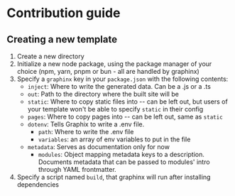 # Contribution guide

## Creating a new template

1. Create a new directory
2. Initialize a new node package, using the package manager of your choice (npm, yarn, pnpm or bun - all are handled by graphinx)
3. Specify a `graphinx` key in your `package.json` with the following contents:
    - `inject`: Where to write the generated data. Can be a .js or a .ts
    - `out`: Path to the directory where the built site will be
    - `static`: Where to copy static files into -- can be left out, but users of your template won't be able to specify `static` in their config
    - `pages`: Where to copy pages into -- can be left out, same as `static`
    - `dotenv`: Tells Graphix to write a .env file.
        - `path`: Where to write the .env file
        - `variables`: an array of env variables to put in the file
    - `metadata`: Serves as documentation only for now
        - `modules`: Object mapping metadata keys to a description. Documents metadata that can be passed to modules' intro through YAML frontmatter.
4. Specify a script named `build`, that graphinx will run after installing dependencies
